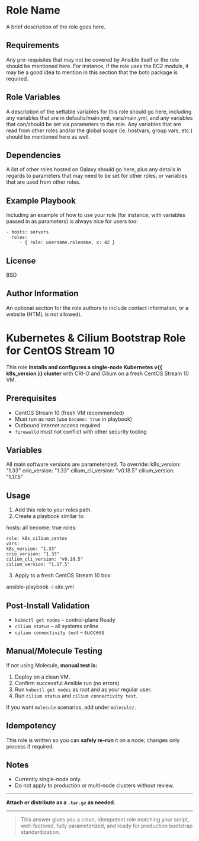 Role Name
=========

A brief description of the role goes here.

Requirements
------------

Any pre-requisites that may not be covered by Ansible itself or the role should be mentioned here. For instance, if the role uses the EC2 module, it may be a good idea to mention in this section that the boto package is required.

Role Variables
--------------

A description of the settable variables for this role should go here, including any variables that are in defaults/main.yml, vars/main.yml, and any variables that can/should be set via parameters to the role. Any variables that are read from other roles and/or the global scope (ie. hostvars, group vars, etc.) should be mentioned here as well.

Dependencies
------------

A list of other roles hosted on Galaxy should go here, plus any details in regards to parameters that may need to be set for other roles, or variables that are used from other roles.

Example Playbook
----------------

Including an example of how to use your role (for instance, with variables passed in as parameters) is always nice for users too:

    - hosts: servers
      roles:
         - { role: username.rolename, x: 42 }

License
-------

BSD

Author Information
------------------

An optional section for the role authors to include contact information, or a website (HTML is not allowed).

# Kubernetes & Cilium Bootstrap Role for CentOS Stream 10

This role **installs and configures a single-node Kubernetes v{{ k8s_version }} cluster** with CRI-O and Cilium on a fresh CentOS Stream 10 VM.

## Prerequisites

- CentOS Stream 10 (fresh VM recommended)
- Must run as root (use `become: true` in playbook)
- Outbound internet access required
- `firewalld` must not conflict with other security tooling

## Variables

All main software versions are parameterized. To override:
k8s_version: "1.33"
crio_version: "1.33"
cilium_cli_version: "v0.18.5"
cilium_version: "1.17.5"



## Usage

1. Add this role to your roles path.
2. Create a playbook similar to:


hosts: all
become: true
roles:

    role: k8s_cilium_centos
    vars:
    k8s_version: "1.33"
    crio_version: "1.33"
    cilium_cli_version: "v0.18.5"
    cilium_version: "1.17.5"


3. Apply to a fresh CentOS Stream 10 box:

ansible-playbook -i <inventory> site.yml


## Post-Install Validation

- `kubectl get nodes` – control-plane Ready
- `cilium status` – all systems online
- `cilium connectivity test` – success

## Manual/Molecule Testing

If not using Molecule, **manual test is:**

1. Deploy on a clean VM.
2. Confirm successful Ansible run (no errors).
3. Run `kubectl get nodes` as root and as your regular user.
4. Run `cilium status` and `cilium connectivity test`.

If you want `molecule` scenarios, add under `molecule/`.

## Idempotency

This role is written so you can **safely re-run** it on a node; changes only process if required.

## Notes

- Currently single-node only.
- Do not apply to production or multi-node clusters without review.

---

**Attach or distribute as a `.tar.gz` as needed.**

---

> This answer gives you a clean, idempotent role matching your script, well-factored, fully parameterized, and ready for production bootstrap standardization.

